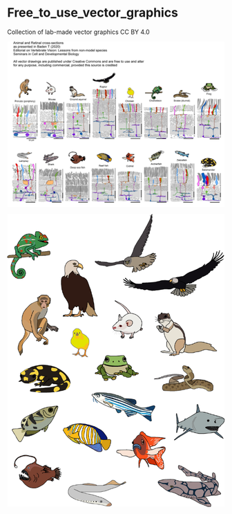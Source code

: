 # Free_to_use_vector_graphics
Collection of lab-made vector graphics CC BY 4.0

![](Retinas_and_Animals_collection.png)

![](Animals_large.png)



